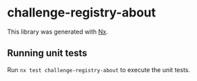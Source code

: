 # challenge-registry-about

This library was generated with [Nx](https://nx.dev).

## Running unit tests

Run `nx test challenge-registry-about` to execute the unit tests.
